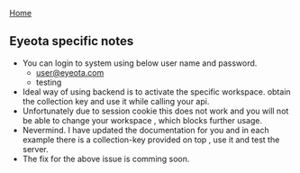[Home](index.md)

## Eyeota specific notes

* You can login to system using below user name and password.
    * user@eyeota.com
    * testing
* Ideal way of using backend is to activate the specific workspace. obtain the collection key and use it while calling your api.
* Unfortunately due to session cookie this does not work and you will not be able to change your workspace , which blocks further usage.
* Nevermind. I have updated the documentation for you and in each example there is a collection-key provided on top , use it and test the server.
* The fix for the above issue is comming soon.